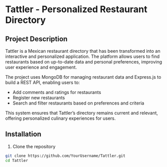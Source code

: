 # Tattler - Personalized Restaurant Directory

## Project Description

Tattler is a Mexican restaurant directory that has been transformed into an interactive and personalized application. The platform allows users to find restaurants based on up-to-date data and personal preferences, improving user experience and engagement. 

The project uses MongoDB for managing restaurant data and Express.js to build a REST API, enabling users to:

- Add comments and ratings for restaurants
- Register new restaurants
- Search and filter restaurants based on preferences and criteria

This system ensures that Tattler’s directory remains current and relevant, offering personalized culinary experiences for users.

## Installation

1. Clone the repository
```bash
git clone https://github.com/YourUsername/Tattler.git
cd Tattler
